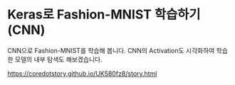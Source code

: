 Keras로 Fashion-MNIST 학습하기 (CNN)
=====

CNN으로 Fashion-MNIST를 학습해 봅니다.
CNN의 Activation도 시각화하여 학습한 모델의 내부 탐색도 해보겠습니다.

<a href='https://coredotstory.github.io/UK580fz8/story.html'>https://coredotstory.github.io/UK580fz8/story.html</a>